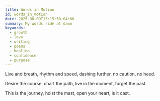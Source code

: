 ```yaml
---
title: Words in Motion
id: words_in_motion
date: 2025-08-09T13:15:50-04:00
summary: My words ride at dawn
keywords:
  - growth
  - love
  - writing
  - poems
  - healing
  - confidence
  - purpose
---
```


Live and breath, rhythm and speed, dashing further, no caution, no heed.

Desire the course, chart the path, live in the moment, forget the past.

This is the journey, hoist the mast, open your heart, is it cast.
